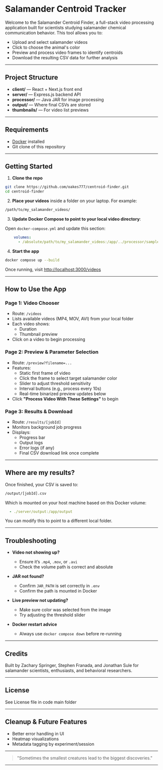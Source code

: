 # Salamander Centroid Tracker

Welcome to the Salamander Centroid Finder, a full-stack video processing application built for scientists studying salamander chemical communication behavior. This tool allows you to:

- Upload and select salamander videos
- Click to choose the animal's color
- Preview and process video frames to identify centroids
- Download the resulting CSV data for further analysis

---

## Project Structure

- **client/** — React + Next.js front end
- **server/** — Express.js backend API
- **processor/** — Java JAR for image processing
- **output/** — Where final CSVs are stored
- **thumbnails/** — For video list previews

---

## Requirements

- [Docker](https://www.docker.com/products/docker-desktop/) installed
- Git clone of this repository

---

## Getting Started

1. **Clone the repo**

```bash
git clone https://github.com/oakes777/centroid-finder.git
cd centroid-finder
```

2. **Place your videos** inside a folder on your laptop. For example:

```bash
/path/to/my_salamander_videos/
```

3. **Update Docker Compose to point to your local video directory**:

Open `docker-compose.yml` and update this section:

```yaml
    volumes:
      - /absolute/path/to/my_salamander_videos:/app/../processor/sampleInput
```

4. **Start the app**

```bash
docker compose up --build
```

Once running, visit [http://localhost:3000/videos](http://localhost:3000/videos)

---

## How to Use the App

### Page 1: **Video Chooser**
- Route: `/videos`
- Lists available videos (MP4, MOV, AVI) from your local folder
- Each video shows:
  - Duration
  - Thumbnail preview
- Click on a video to begin processing

### Page 2: **Preview & Parameter Selection**
- Route: `/preview?filename=...`
- Features:
  - Static first frame of video
  - Click the frame to select target salamander color
  - Slider to adjust threshold sensitivity
  - Interval buttons (e.g., process every 10s)
  - Real-time binarized preview updates below
- Click **"Process Video With These Settings"** to begin

### Page 3: **Results & Download**
- Route: `/results/[jobId]`
- Monitors background job progress
- Displays:
  - Progress bar
  - Output logs
  - Error logs (if any)
  - Final CSV download link once complete

---

## Where are my results?

Once finished, your CSV is saved to:
```bash
/output/[jobId].csv
```
Which is mounted on your host machine based on this Docker volume:
```yaml
  - ./server/output:/app/output
```
You can modify this to point to a different local folder.

---

## Troubleshooting

- **Video not showing up?**
  - Ensure it’s `.mp4`, `.mov`, or `.avi`
  - Check the volume path is correct and absolute

- **JAR not found?**
  - Confirm `JAR_PATH` is set correctly in `.env`
  - Confirm the path is mounted in Docker

- **Live preview not updating?**
  - Make sure color was selected from the image
  - Try adjusting the threshold slider

- **Docker restart advice**
  - Always use `docker compose down` before re-running

---

## Credits
Built by Zachary Springer, Stephen Franada, and Jonathan Sule for salamander scientists, enthusiasts, and behavioral researchers.

---

## License
See License file in code main folder

---

## Cleanup & Future Features
- Better error handling in UI
- Heatmap visualizations
- Metadata tagging by experiment/session

---

> "Sometimes the smallest creatures lead to the biggest discoveries."

---
